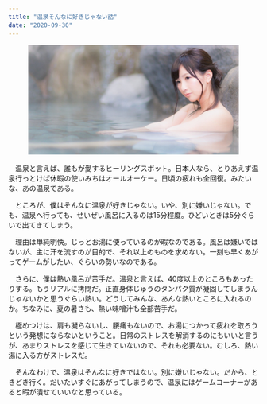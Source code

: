 ```yaml
---
title: "温泉そんなに好きじゃない話"
date: "2020-09-30"
---
```


<figure>

![](assets/ne95a6cfcbd1c_a504cd9a2f192fc36320d2e6da3d9ad7.jpg)

</figure>

　温泉と言えば、誰もが愛するヒーリングスポット。日本人なら、とりあえず温泉行っとけば休暇の使いみちはオールオーケー。日頃の疲れも全回復。みたいな、あの温泉である。

　ところが、僕はそんなに温泉が好きじゃない。いや、別に嫌いじゃない。でも、温泉へ行っても、せいぜい風呂に入るのは15分程度。ひどいときは5分ぐらいで出てきてしまう。

　理由は単純明快。じっとお湯に使っているのが暇なのである。風呂は嫌いではないが、主に汗を流すのが目的で、それ以上のものを求めない。一刻も早くあがってゲームがしたい、ぐらいの勢いなのである。

　さらに、僕は熱い風呂が苦手だ。温泉と言えば、40度以上のところもあったりする。もうリアルに拷問だ。正直身体じゅうのタンパク質が凝固してしまうんじゃないかと思うぐらい熱い。どうしてみんな、あんな熱いところに入れるのか。ちなみに、夏の暑さも、熱い味噌汁も全部苦手だ。

　極めつけは、肩も凝らないし、腰痛もないので、お湯につかって疲れを取ろうという発想にならないということ。日常のストレスを解消するのにもいいと言うが、あまりストレスを感じて生きていないので、それも必要ない。むしろ、熱い湯に入る方がストレスだ。

　そんなわけで、温泉はそんなに好きではない。別に嫌いじゃない。だから、ときどき行く。だいたいすぐにあがってしまうので、温泉にはゲームコーナーがあると暇が潰せていいなと思っている。
